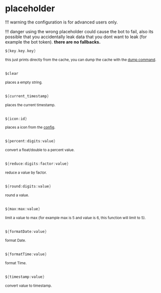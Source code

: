 # placeholder

!!! warning
    the configuration is for advanced users only.

!!! danger
    using the wrong placeholder could cause the bot to fail, also its possible that you accidentally leak data that you dont want to leak (for example the bot token). **there are no fallbacks.**

```c
${key.key.key}
```
<small>this just prints directly from the cache, you can dump the cache with the [dump command](/mooncord/sites/Usage/Discord/dump/).</small>  
<br>
```c
$clear
```
<small>places a empty string.</small>  
<br>
```c
${current_timestamp}
```
<small>places the current timestamp.</small>    
<br>
```c
${icon:id}
```
<small>places a icon from the [config](/mooncord/sites/Configuration/Advanced/Embed/icon/).</small>  
<br>
```c
${percent:digits:value}
```
<small>convert a float/double to a percent value.</small>  
<br>
```c
${reduce:digits:factor:value}
```
<small>reduce a value by factor.</small>  
<br>
```c
${round:digits:value}
```
<small>round a value.</small>  
<br>
```c
${max:max:value}
```
<small>limit a value to max (for example max is 5 and value is 6, this function will limit to 5).</small>  
<br>
```c
${formatDate:value}
```
<small>format Date.</small>  
<br>
```c
${formatTime:value}
```
<small>format Time.</small>  
<br>
```c
${timestamp:value}
```
<small>convert value to timestamp.</small>